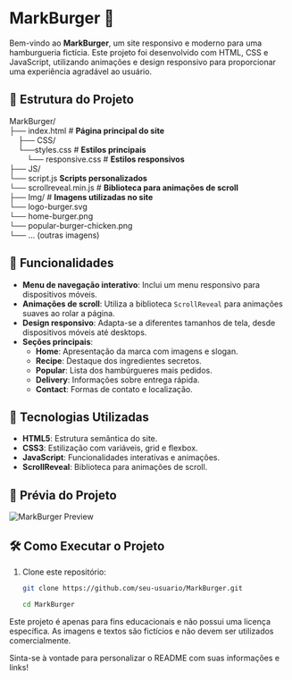 # MarkBurger 🍔

Bem-vindo ao **MarkBurger**, um site responsivo e moderno para uma hamburgueria fictícia. Este projeto foi desenvolvido com HTML, CSS e JavaScript, utilizando animações e design responsivo para proporcionar uma experiência agradável ao usuário.

## 📂 Estrutura do Projeto

MarkBurger/<br> 
├── index.html  # **Página principal do site** <br>
               &#8287;&#8287;&#8287;&#8287;├── CSS/ <br>
                &#8287;&#8287;&#8287;&#8287;└──styles.css # **Estilos principais** <br>
                    &#8287;&#8287;&#8287;&#8287;&#8287;&#8287;&#8287;&#8287;└── responsive.css  # **Estilos responsivos** <br>
              ├── JS/<br> 
                └── script.js **Scripts personalizados** <br>
                  └── scrollreveal.min.js  # **Biblioteca para animações de scroll** <br>
              ├── Img/  # **Imagens utilizadas no site** <br>
                └── logo-burger.svg <br>
                  └── home-burger.png <br>
                    └── popular-burger-chicken.png <br>
                      └── ... (outras imagens) <br>



## 🌟 Funcionalidades

- **Menu de navegação interativo**: Inclui um menu responsivo para dispositivos móveis.
- **Animações de scroll**: Utiliza a biblioteca `ScrollReveal` para animações suaves ao rolar a página.
- **Design responsivo**: Adapta-se a diferentes tamanhos de tela, desde dispositivos móveis até desktops.
- **Seções principais**:
  - **Home**: Apresentação da marca com imagens e slogan.
  - **Recipe**: Destaque dos ingredientes secretos.
  - **Popular**: Lista dos hambúrgueres mais pedidos.
  - **Delivery**: Informações sobre entrega rápida.
  - **Contact**: Formas de contato e localização.

## 🚀 Tecnologias Utilizadas

- **HTML5**: Estrutura semântica do site.
- **CSS3**: Estilização com variáveis, grid e flexbox.
- **JavaScript**: Funcionalidades interativas e animações.
- **ScrollReveal**: Biblioteca para animações de scroll.

## 📸 Prévia do Projeto

![MarkBurger Preview](Img/)

## 🛠️ Como Executar o Projeto

1. Clone este repositório:
   ```bash
   git clone https://github.com/seu-usuario/MarkBurger.git

   cd MarkBurger

Este projeto é apenas para fins educacionais e não possui uma licença específica. As imagens e textos são fictícios e não devem ser utilizados comercialmente.


Sinta-se à vontade para personalizar o README com suas informações e links!
